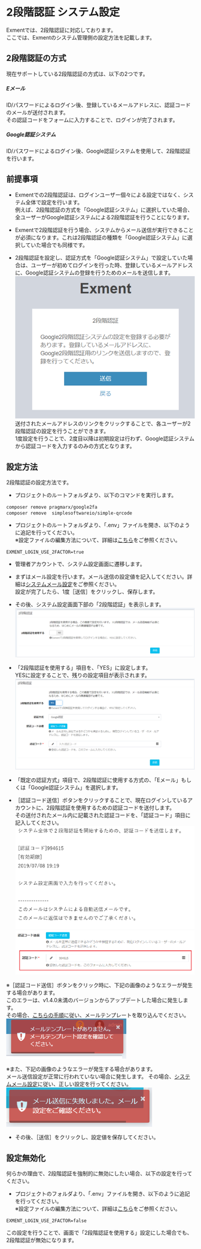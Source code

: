 # 2段階認証 システム設定
Exmentでは、2段階認証に対応しております。  
ここでは、Exmentのシステム管理側の設定方法を記載します。

## 2段階認証の方式
現在サポートしている2段階認証の方式は、以下の2つです。  

##### Eメール
ID/パスワードによるログイン後、登録しているメールアドレスに、認証コードのメールが送付されます。  
その認証コードをフォームに入力することで、ログインが完了されます。

##### Google認証システム
ID/パスワードによるログイン後、Google認証システムを使用して、2段階認証を行います。

## 前提事項
- Exmentでの2段階認証は、ログインユーザー個々による設定ではなく、システム全体で設定を行います。  
例えば、2段階認証の方式を「Google認証システム」に選択していた場合、全ユーザーがGoogle認証システムによる2段階認証を行うことになります。

- Exmentで2段階認証を行う場合、システムからメール送信が実行できることが必須になります。これは2段階認証の種類を「Google認証システム」に選択していた場合でも同様です。

- 2段階認証を設定し、認証方式を「Google認証システム」で設定していた場合は、ユーザーが初めてログインを行った時、登録しているメールアドレスに、Google認証システムの登録を行うためのメールを送信します。  
![システム設定画面](img/login/login_2factor5.png)  
送付されたメールアドレスのリンクをクリックすることで、各ユーザーが2段階認証の設定を行うことができます。  
1度設定を行うことで、2度目以降は初期設定は行わず、Google認証システムから認証コードを入力するのみの方式となります。  

## 設定方法
2段階認証の設定方法です。

- プロジェクトのルートフォルダより、以下のコマンドを実行します。

~~~
composer remove pragmarx/google2fa
composer remove  simplesoftwareio/simple-qrcode
~~~

- プロジェクトのルートフォルダより、「.env」ファイルを開き、以下のように追記を行ってください。  
※設定ファイルの編集方法について、詳細は[こちら](/ja/config)をご参照ください。

~~~
EXMENT_LOGIN_USE_2FACTOR=true
~~~

- 管理者アカウントで、システム設定画面に遷移します。

- まずはメール設定を行います。メール送信の設定値を記入してください。詳細は[システムメール設定](/ja/system_setting#システムメール設定)をご参照ください。  
設定が完了したら、1度［送信］をクリックし、保存します。  

- その後、システム設定画面下部の「2段階認証」を表示します。  
![システム設定画面](img/login/login_2factor1.png)  

- 「2段階認証を使用する」項目を、「YES」に設定します。  
YESに設定することで、残りの設定項目が表示されます。  
![システム設定画面](img/login/login_2factor2.png)  

- 「既定の認証方式」項目で、2段階認証に使用する方式の、「Eメール」もしくは「Google認証システム」を選択します。  

- ［認証コード送信］ボタンをクリックすることで、現在ログインしているアカウントに、2段階認証を使用するための認証コードを送付します。  
その送付されたメール内に記載された認証コードを、「認証コード」項目に記入してください。
![システム設定画面](img/login/login_2factor3.png)  
![システム設定画面](img/login/login_2factor4.png)  

※［認証コード送信］ボタンをクリック時に、下記の画像のようなエラーが発生する場合があります。  
このエラーは、v1.4.0未満のバージョンからアップデートした場合に発生します。  
その場合、[こちらの手順](/ja/update/v1_4)に従い、メールテンプレートを取り込んでください。  
![システム設定画面](img/login/login_2factor_error.png)  

※また、下記の画像のようなエラーが発生する場合があります。  
メール送信設定が正常に行われていない場合に発生します。
その場合、[システムメール設定](/ja/system_setting#システムメール設定)に従い、正しい設定を行ってください。
![システム設定画面](img/login/login_2factor_error2.png)  

- その後、［送信］をクリックし、設定値を保存してください。


## 設定無効化
何らかの理由で、2段階認証を強制的に無効にしたい場合、以下の設定を行ってください。

- プロジェクトのフォルダより、「.env」ファイルを開き、以下のように追記を行ってください。  
※設定ファイルの編集方法について、詳細は[こちら](/ja/config)をご参照ください。

~~~
EXMENT_LOGIN_USE_2FACTOR=false
~~~

この設定を行うことで、画面で「2段階認証を使用する」設定にした場合でも、2段階認証が無効になります。